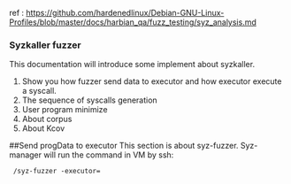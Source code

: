   ref : https://github.com/hardenedlinux/Debian-GNU-Linux-Profiles/blob/master/docs/harbian_qa/fuzz_testing/syz_analysis.md
  
  ### Syzkaller fuzzer
  This documentation will introduce some implement about syzkaller.
  
  1. Show you how fuzzer send data to executor and how executor execute a syscall.
  2. The sequence of syscalls generation
  3. User program minimize
  4. About corpus
  5. About Kcov
  
  ##Send progData to executor
  This section is about syz-fuzzer. Syz-manager will run the command in VM by ssh:
 ```
  /syz-fuzzer -executor=
 ```

